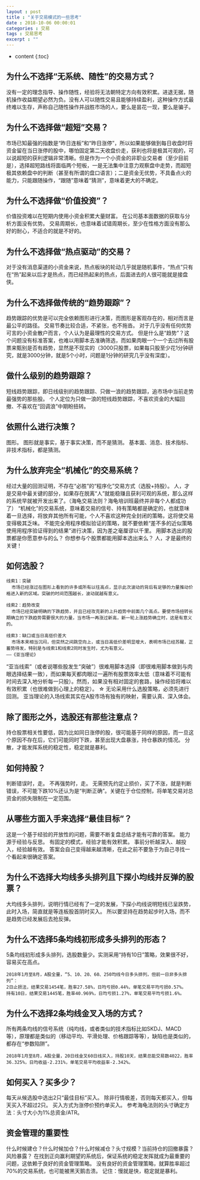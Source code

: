 ```yaml
---
layout : post
title : "关于交易模式的一些思考"
date : 2018-10-06 00:00:01
categories : 交易
tags : 交易思考
excerpt : ""
---
```


* content
{:toc}


## 为什么不选择“无系统、随性”的交易方式？
没有一定的理念指导、操作随性，经验将无法朝特定方向有效积累。进退无据，随机操作收益期望必然为负。没有人可以随性交易且能够持续盈利，这种操作方式最终难以生存，声称自己随性操作并战胜市场的人，要么是昙花一现，要么是骗子。

## 为什么不选择做“超短”交易？
市场已知最强的指数是“昨日连板”和“昨日涨停”，所以如果能够做到每日收盘时将资金留在当日涨停的股中，哪怕固定第二天收盘价走，获利也将是极其可观的，可以说超短的获利逻辑非常清晰。但是作为一个小资金的非职业交易者（至少目前是），选择超短路线将面临两个短板，一是无法集中注意力观察盘中走势，而超短极其依赖盘中的判断（甚至有所谓的盘口语言）；二是资金无优势，不具备点火的能力，只能跟随操作，“跟随”意味着“猜测”，意味着更大的不确定。

## 为什么不选择做“价值投资”？
价值投资难以在短期内使用小资金积累大量财富。
在公司基本面数据的获取与分析方面没有优势。
交易周期长，也意味着试错周期长，至少在性格方面没有那么好的耐心，不适合的就是不好的。

## 为什么不选择做“热点驱动”的交易？
对于没有消息渠道的小资金来说，热点板块的轮动几乎就是随机事件，“热点”只有在“热”起来以后才是热点，而已经热起来的热点，后面进去的人很可能就是接盘侠。

## 为什么不选择做传统的“趋势跟踪”？
趋势跟踪的优势是可以完全依赖图形进行决策，而图形是客观存在的，相对而言是最公平的路径。
交易节奏比较合适，不紧张，也不拖沓。
对于几乎没有任何优势可言的小资金散户而言，个人认为是最理性的交易方式。
但是什么是“趋势”？这个问题没有标准答案，也难以用脚本去准确筛选，而如果肉眼一个一个去过所有股票来甄别是否有趋势，显然是不现实的（3000只股票，如果每只股至少花1分钟研究，就是3000分钟，就是5个小时，问题是1分钟的研究几乎没有深度）。

## 做什么级别的趋势跟踪？
短线趋势跟踪，即日线级别的趋势跟踪、只做一浪的趋势跟踪，追市场中当前走势最强势的那些股。
个人定位为只做一浪的短线趋势跟踪，不喜欢资金的大幅回撤、不喜欢在“回调浪”中期盼扭转。

## 依照什么进行决策？
图形。
图形就是事实，基于事实决策，而不是猜测。
基本面、消息、技术指标、非技术指标，都是猜测。

## 为什么放弃完全“机械化”的交易系统？
经过大量的回测证明，不存在“必胜”的“程序化”交易方式（选股+持股）。
人，才是交易中最关键的部分，如果存在脱离“人”就能稳赚且获利可观的系统，那么这样的系统早就被开发出来了。（海龟交易法则？海龟培训班最终并非每个人都成功了）
“机械化”的交易系统，意味着交易的信号、持有策略都是确定的，也就意味着一旦选择，将放弃其他所有可能，个人不喜欢这种完全封闭的策略，这将使交易变得极其乏味。
不能完全用程序模拟验证的策略，就不要依赖“差不多的近似策略使用用程序验证得到的结果”进行决策，因为差之毫厘谬以千里。
用脚本选出的股票都是你愿意参与的么？
你想参与个股票都能用脚本选出来么？
人，才是最终的关键！

## 如何选股？
```
线索1：突破
  市场已经涨过在图形上看到的许多或所有以往高点，显示此次波动的背后有足够的力量推动价格进入新的区域。突破的时间范围越长，波动就越有意义。

线索2：趋势改变
  市场已经突破明确的下跌趋势，并且已经攻克新的上升趋势中前面几个高点。要使市场扭转长期确立的下跌趋势需要很大的力量，当市场一再涨过新高，新一轮上涨趋势确立时，这是有意义的。

线索3：缺口或当日高低价差大
  市场本来相当沉闷，但突然之间跳空向上，或当日高低价差明显增大，表明市场已经苏醒，正蓄势待发，特别是与线索1和线索2同时发生时，尤为有意义。
——《亚当理论》
```
“亚当线索”（或者说哪些股发生“突破”）很难用脚本选择（即很难用脚本做到与肉眼选择结果一致），而如果每天都肉眼过一遍所有股票效率太低（意味着不可能有时间去深入地分析每一只股）。然而，如果没有相对固定的套路，操作经验将难以有效积累（也很难做到心理上的稳定）。
☆ 无论采用什么选股策略，必须先进行回测。
亚当理论的入场线索其实在A股市场有独有的映射，需要认真、深入体会。

## 除了图形之外，选股还有那些注意点？
持仓股票相关性要低，因为比如同日涨停的股，很可能基于同样的原因，而一旦这个原因不存在后，它们可能同时下跌，甚至出现大盘暴涨，持仓暴跌的情况。
分散，才能发挥系统的稳定性，稳定就是暴利。

## 如何持股？
判断错误时，走。
不再强势时，走。
无需预先约定止损价，买了不涨，就是判断错误，不可能下跌10%还认为是“判断正确”。关键在于仓位控制，将单笔交易对总资金的损失限制在一定范围。

## 从哪些方面入手来选择“最佳目标”？
这是一个基于经验的开放性的问题，需要不断复盘总结才能有可靠的答案。
能力源于经验与反思。
有固定的模式，经验才能有效积累。
事前分析越深入、越投入，经验越有效。
答案会自己变得越来越清晰，在此之前不要急于为自己寻找一个看起来很确定答案。

## 为什么不选择大均线多头排列且下探小均线并反弹的股票？
大均线多头排列，说明行情已经有了一定的发展，下探小均线说明短线已呈跌势，此时入场，简直就是等连板股首阴时买入。
所以要坚持在趋势起步时入场，而不是趋势已经发展后去抢反弹。

## 为什么不选择5条均线初形成多头排列的形态？
5条均线初形成多头排列，选股数量少。实测采用“持有10日”策略，效果很不好，容易买在高点。
```
2018年1月至8月，A股全量，“5、10、20、60、250均线今日多头排列，但前一日非多头排列”：
2日止损法，结果交易1454笔，胜率27.58%，日均亏损0.44%，单笔交易平均亏损0.57%。
持有10日，结果交易1445笔，胜率40.969%，日均亏损1.27%，单笔交易平均亏损1.6%。
```

## 为什么不选择2条均线金叉入场的方式？
所有两条均线的信号系统（纯均线，或者类似的技术指标比如SKDJ、MACD等），原理都是类似的（移动平均、平滑处理、价格跟踪等等），缺陷也是类似的，都存在“参数陷阱”。
```
2018年1月至8月，A股全量，20日线金叉60日线买入，持股10天，结果总能交易数4022，胜率36.325%，日均收益-2.231%，单笔交易平均收益率-2.342%。
```

## 如何买入？买多少？
每天从候选股中选出2只“最佳目标”买入。
除非行情极差，否则每天都买入，但每天买入不超过2只。
买入方式为涨停价预约单买入。
参考海龟法则的头寸确定方法：头寸大小为1%总资金/ATR。

## 资金管理的重要性
什么时候建仓？什么时候加仓？什么时候减仓？头寸规模？当前持仓的回撤暴露？风险暴露？
在找到正向赢利期望的系统后，保证系统的稳定发挥就成为最重要的问题，这依赖于良好的资金管理策略。
没有良好的资金管理策略，就算胜率超过70%的交易系统，也可能被黑天鹅击溃。
记住：慢就是快，稳定就是暴利。








